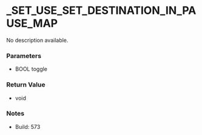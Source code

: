 # _SET_USE_SET_DESTINATION_IN_PAUSE_MAP

No description available.

### Parameters
* BOOL toggle

### Return Value
* void

### Notes
* Build: 573

